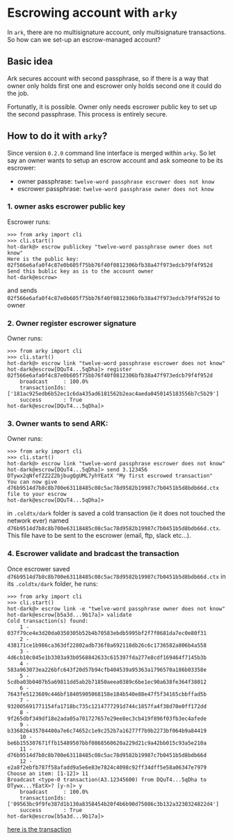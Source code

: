# Escrowing account with `arky`

In `ark`, there are no multisignature account, only multisignature transactions.
So how can we set-up an escrow-managed account?

## Basic idea

Ark secures account with second passphrase, so if there is a way that owner only holds
first one and escrower only holds second one it could do the job.

Fortunatly, it is possible. Owner only needs escrower public key to set up the second
passphrase. This process is entirely secure.

## How to do it with `arky`?

Since version `0.2.0` command line interface is merged within `arky`. So let say an owner
wants to setup an escrow account and ask someone to be its escrower:

 - owner passphrase: `twelve-word passphrase escrower does not know`
 - escrower passphrase: `twelve-word passphrase owner does not know`

### 1. owner asks escrower public key
 
Escrower runs:

```
>>> from arky import cli
>>> cli.start()
hot-dark@> escrow publickey "twelve-word passphrase owner does not know"
Here is the public key: 02f566e6afa0f4c87e0b605f75bb76f40f0812306bfb38a47f973edcb79f4f952d
Send this bublic key as is to the account owner
hot-dark@escrow>
```

and sends `02f566e6afa0f4c87e0b605f75bb76f40f0812306bfb38a47f973edcb79f4f952d` to owner

### 2. Owner register escrower signature

Owner runs:

```
>>> from arky import cli
>>> cli.start()
hot-dark@> escrow link "twelve-word passphrase escrower does not know"
hot-dark@escrow[DQuT4...5qDha]> register 02f566e6afa0f4c87e0b605f75bb76f40f0812306bfb38a47f973edcb79f4f952d
    broadcast     : 100.0%
    transactionIds: ['181ac925edb6b52ec1c6da435ad6181562b2eac4aeda0450145183556b7c5b29']
    success       : True
hot-dark@escrow[DQuT4...5qDha]>
```

### 3. Owner wants to send ARK:

Owner runs:

```
>>> from arky import cli
>>> cli.start()
hot-dark@> escrow link "twelve-word passphrase escrower does not know"
hot-dark@escrow[DQuT4...5qDha]> send 3.123456 DTywx2qNfefZZ2Z2bjbugQgUML7yhYEatX "My first escrowed transaction"
You can now give d76b9514d7b8c8b700e63118485c08c5ac78d9582b19987c7b0451b5d8bdb66d.ctx file to your escrow
hot-dark@escrow[DQuT4...5qDha]>
```

in `.coldtx/dark` folder is saved a cold transaction (ie it does not touched the network ever) named
`d76b9514d7b8c8b700e63118485c08c5ac78d9582b19987c7b0451b5d8bdb66d.ctx`. This file have to be sent to the
escrower (email, ftp, slack etc...). 

### 4. Escrower validate and bradcast the transaction

Once escrower saved `d76b9514d7b8c8b700e63118485c08c5ac78d9582b19987c7b0451b5d8bdb66d.ctx` in its
`.coldtx/dark` folder, he runs:

```
>>> from arky import cli
>>> cli.start()
hot-dark@> escrow link -e "twelve-word passphrase owner does not know"
hot-dark@escrow[b5a3d...9b17a]> validate
Cold transaction(s) found:
    1 - 037f79ce4e3d20da0350305b52b4b70583ebdb5995bf2f7f0681da7ec0e80f31
    2 - 438171ce1b986ca363df22802adb736f8a692118db26c6c1736582a806b4a558
    3 - 4d6cb10c045e1b3303a93b0568842633c615397fda277e8cdf169464f7145b3b
    4 - 583a963073ea226bfc643f20d57b94cfb404539a95363a1796570a186b03358e
    5 - 5cdba03b0407b5a69811dd5ab2b71850aeea0389c6be1ec90a638fe364f38012
    6 - 7643fe5123689c446bf18405905068158e184b540e88e47f5f34165cbbffad5b
    7 - 932005691771154fa1718bc735c1214777291d744c1857fa4f38d70e0ff172dd
    8 - 9f265dbf349df18e2ada05a701727657e29ee8ec3cb419f896f03fb3ec4afede
    9 - b336826435784400a7e6c74652c1e9c252b7a16277f7b9b2273bf064b9a84419
    10 - be6b155307671ffb15489507bbf0868560620a229d21c9a42bb015c93a5e210a
    11 - d76b9514d7b8c8b700e63118485c08c5ac78d9582b19987c7b0451b5d8bdb66d
    12 - e2a8f2ebfb787f58afadd9a5e6e83e7824c4098c92ff34dff5e58a06347e7979
Choose an item: [1-12]> 11
Broadcast <type-0 transaction(A3.12345600) from DQuT4...5qDha to DTywx...YEatX>? [y-n]> y
    broadcast     : 100.0%
    transactionIds: ['09563bc9f9fe387d1b130a8358454b20f4b6b90d75086c3b132a3230324822d4']
    success       : True
hot-dark@escrow[b5a3d...9b17a]>
```

[here is the transaction](https://dexplorer.arkcoin.net/tx/09563bc9f9fe387d1b130a8358454b20f4b6b90d75086c3b132a3230324822d4)
